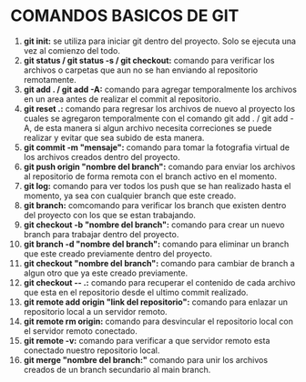 # COMANDOS BASICOS DE GIT

1. **git init:** se utiliza para iniciar git dentro del proyecto. Solo se ejecuta una vez al comienzo del todo.
2. **git status / git status -s / git checkout:** comando para verificar los archivos o carpetas que aun no se han enviando al repositorio remotamente.
3. **git add . / git add -A:** comando para agregar temporalmente los archivos en un area antes de realizar el commit al repositorio.  
4. **git reset .:** comando para regresar los archivos de nuevo al proyecto los cuales se agregaron temporalmente con el comando git add . / git add -A, de esta manera si algun archivo necesita correciones se puede realizar y evitar que sea subido de esta manera.
5. **git commit -m "mensaje":** comando para tomar la fotografia virtual de los archivos creados dentro del proyecto.
6. **git push origin "nombre del branch":** comando para enviar los archivos al repositorio de forma remota con el branch activo en el momento.
7. **git log:** comando para ver todos los push que se han realizado hasta el momento, ya sea con cualquier branch que este creado.
7. **git branch:** comcomando para verificar los branch que existen dentro del proyecto con los que se estan trabajando.
8. **git checkout -b "nombre del branch":** comando para crear un nuevo branch para trabajar dentro del proyecto.
9. **git branch -d "nombre del branch":** comando para eliminar un branch que este creado previamente dentro del proyecto.
10. **git checkout "nombre del branch":** comando para cambiar de branch a algun otro que ya este creado previamente.
11. **git checkout -- .:** comando para recuperar el contenido de cada archivo que esta en el repositorio desde el ultimo commit realizado.
12. **git remote add origin "link del repositorio":** comando para enlazar un repositorio local a un servidor remoto.
13. **git remote rm origin:** comando para desvincular el repositorio local con el servidor remoto conectado.
14. **git remote -v:** comando para verificar a que servidor remoto esta conectado nuestro repositorio local.
15. **git merge "nombre del branch:"** comando para unir los archivos creados de un branch secundario al main branch.














